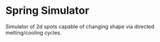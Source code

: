 # Spring Simulator
Simulator of 2d spots capable of changing shape via directed melting/cooling cycles.
